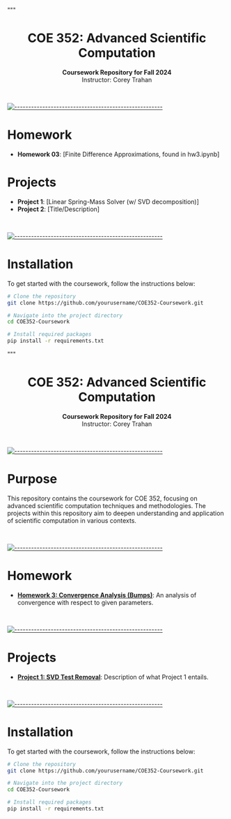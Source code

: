 """
<h1 align="center">COE 352: Advanced Scientific Computation</h1>
<p align="center">
  <b>Coursework Repository for Fall 2024</b><br />
  Instructor: Corey Trahan
</p>

<br />

[![-----------------------------------------------------](https://raw.githubusercontent.com/andreasbm/readme/master/assets/lines/cloudy.png)](#projects)

# Homework
- **Homework 03**: [Finite Difference Approximations, found in hw3.ipynb]

# Projects
- **Project 1**: [Linear Spring-Mass Solver (w/ SVD decomposition)]
- **Project 2**: [Title/Description]

<br />

[![-----------------------------------------------------](https://raw.githubusercontent.com/andreasbm/readme/master/assets/lines/cloudy.png)](#installation)

# Installation
To get started with the coursework, follow the instructions below:

```bash
# Clone the repository
git clone https://github.com/yourusername/COE352-Coursework.git

# Navigate into the project directory
cd COE352-Coursework

# Install required packages
pip install -r requirements.txt
```
"""
<h1 align="center">COE 352: Advanced Scientific Computation</h1>
<p align="center">
  <b>Coursework Repository for Fall 2024</b><br />
  Instructor: Corey Trahan
</p>

<br />

[![-----------------------------------------------------](https://raw.githubusercontent.com/andreasbm/readme/master/assets/lines/cloudy.png)](#purpose)

# Purpose
This repository contains the coursework for COE 352, focusing on advanced scientific computation techniques and methodologies. The projects within this repository aim to deepen understanding and application of scientific computation in various contexts.

<br />

[![-----------------------------------------------------](https://raw.githubusercontent.com/andreasbm/readme/master/assets/lines/cloudy.png)](#homework)

# Homework
- **[Homework 3: Convergence Analysis (Bumps)](hw3/hw3.ipynb)**: An analysis of convergence with respect to given parameters.
  
<br />

[![-----------------------------------------------------](https://raw.githubusercontent.com/andreasbm/readme/master/assets/lines/cloudy.png)](#projects)

# Projects
- **[Project 1: SVD Test Removal](Project_1HW)**: Description of what Project 1 entails.

<br />

[![-----------------------------------------------------](https://raw.githubusercontent.com/andreasbm/readme/master/assets/lines/cloudy.png)](#installation)

# Installation
To get started with the coursework, follow the instructions below:

```bash
# Clone the repository
git clone https://github.com/yourusername/COE352-Coursework.git

# Navigate into the project directory
cd COE352-Coursework

# Install required packages
pip install -r requirements.txt

